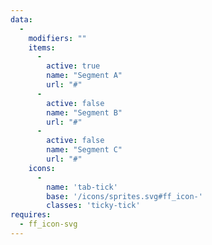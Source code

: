 ```yaml
---
data:
  -
    modifiers: ""
    items:
      -
        active: true
        name: "Segment A"
        url: "#"
      -
        active: false
        name: "Segment B"
        url: "#"
      -
        active: false
        name: "Segment C"
        url: "#"
    icons:
      -
        name: 'tab-tick'
        base: '/icons/sprites.svg#ff_icon-'
        classes: 'ticky-tick'
requires:
  - ff_icon-svg
---
```

